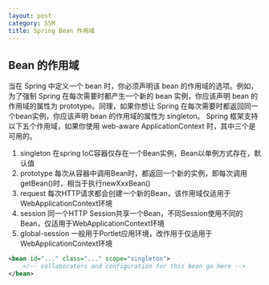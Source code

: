 ```yaml
---
layout: post
category: SSM
title: Spring Bean 作用域
---
```


## Bean 的作用域

当在 Spring 中定义一个 bean 时，你必须声明该 bean 的作用域的选项。例如，为了强制 Spring 在每次需要时都产生一个新的 bean 实例，你应该声明 bean 的作用域的属性为 prototype。同理，如果你想让 Spring 在每次需要时都返回同一个bean实例，你应该声明 bean 的作用域的属性为 singleton。
Spring 框架支持以下五个作用域，如果你使用 web-aware ApplicationContext 时，其中三个是可用的。

1. singleton    在spring IoC容器仅存在一个Bean实例，Bean以单例方式存在，默认值
2. prototype 每次从容器中调用Bean时，都返回一个新的实例，即每次调用getBean()时，相当于执行newXxxBean()
3. request  每次HTTP请求都会创建一个新的Bean，该作用域仅适用于WebApplicationContext环境
4. session  同一个HTTP Session共享一个Bean，不同Session使用不同的Bean，仅适用于WebApplicationContext环境
5. global-session   一般用于Portlet应用环境，改作用于仅适用于WebApplicationContext环境

```xml
<bean id="..." class="..." scope="singleton">
    <!-- collaborators and configuration for this bean go here -->
</bean>
```


